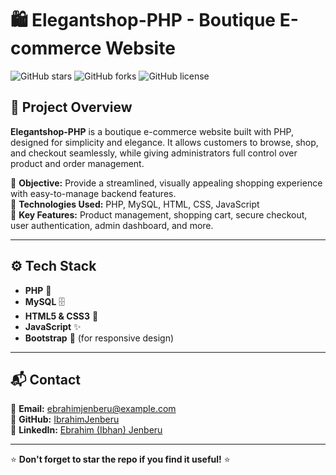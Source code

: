 # 🛍️ Elegantshop-PHP - Boutique E-commerce Website

![GitHub stars](https://img.shields.io/github/stars/IbrahimJenberu/Elegantshop-PHP?style=social)
![GitHub forks](https://img.shields.io/github/forks/IbrahimJenberu/Elegantshop-PHP?style=social)
![GitHub license](https://img.shields.io/github/license/IbrahimJenberu/Elegantshop-PHP)

## 📌 Project Overview
**Elegantshop-PHP** is a boutique e-commerce website built with PHP, designed for simplicity and elegance. It allows customers to browse, shop, and checkout seamlessly, while giving administrators full control over product and order management.

🔹 **Objective:** Provide a streamlined, visually appealing shopping experience with easy-to-manage backend features.  
🔹 **Technologies Used:** PHP, MySQL, HTML, CSS, JavaScript  
🔹 **Key Features:** Product management, shopping cart, secure checkout, user authentication, admin dashboard, and more.

---

## ⚙️ Tech Stack

- **PHP** 🐘
- **MySQL** 🗄️
- **HTML5 & CSS3** 🎨
- **JavaScript** ✨
- **Bootstrap** 💪 (for responsive design)


---

## 📬 Contact
📧 **Email:** ebrahimjenberu@example.com  
🔗 **GitHub:** [IbrahimJenberu](https://github.com/IbrahimJenberu)  
🔗 **LinkedIn:** [Ebrahim (Ibhan) Jenberu](https://www.linkedin.com/in/ebrahim-jenberu-4026822a2/)

---

⭐ **Don't forget to star the repo if you find it useful!** ⭐
